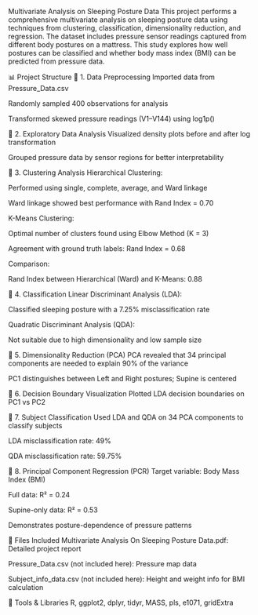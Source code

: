 Multivariate Analysis on Sleeping Posture Data
This project performs a comprehensive multivariate analysis on sleeping posture data using techniques from clustering, classification, dimensionality reduction, and regression. The dataset includes pressure sensor readings captured from different body postures on a mattress. This study explores how well postures can be classified and whether body mass index (BMI) can be predicted from pressure data.

📊 Project Structure
🔹 1. Data Preprocessing
Imported data from Pressure_Data.csv

Randomly sampled 400 observations for analysis

Transformed skewed pressure readings (V1–V144) using log1p()

🔹 2. Exploratory Data Analysis
Visualized density plots before and after log transformation

Grouped pressure data by sensor regions for better interpretability

🔹 3. Clustering Analysis
Hierarchical Clustering:

Performed using single, complete, average, and Ward linkage

Ward linkage showed best performance with Rand Index = 0.70

K-Means Clustering:

Optimal number of clusters found using Elbow Method (K = 3)

Agreement with ground truth labels: Rand Index = 0.68

Comparison:

Rand Index between Hierarchical (Ward) and K-Means: 0.88

🔹 4. Classification
Linear Discriminant Analysis (LDA):

Classified sleeping posture with a 7.25% misclassification rate

Quadratic Discriminant Analysis (QDA):

Not suitable due to high dimensionality and low sample size

🔹 5. Dimensionality Reduction (PCA)
PCA revealed that 34 principal components are needed to explain 90% of the variance

PC1 distinguishes between Left and Right postures; Supine is centered

🔹 6. Decision Boundary Visualization
Plotted LDA decision boundaries on PC1 vs PC2

🔹 7. Subject Classification
Used LDA and QDA on 34 PCA components to classify subjects

LDA misclassification rate: 49%

QDA misclassification rate: 59.75%

🔹 8. Principal Component Regression (PCR)
Target variable: Body Mass Index (BMI)

Full data: R² = 0.24

Supine-only data: R² = 0.53

Demonstrates posture-dependence of pressure patterns

📁 Files Included
Multivariate Analysis On Sleeping Posture Data.pdf: Detailed project report

Pressure_Data.csv (not included here): Pressure map data

Subject_info_data.csv (not included here): Height and weight info for BMI calculation

🔧 Tools & Libraries
R, ggplot2, dplyr, tidyr, MASS, pls, e1071, gridExtra
